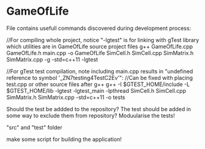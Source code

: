 # GameOfLife
File contains usefull commands discovered during development process:

//For compiling whole project, notice "-lgtest" is for linking with gTest library which utilities are in GameOfLife source project files
g++ GameOfLife.cpp GameOfLife.h main.cpp -o GameOfLife SimCell.h SimCell.cpp SimMatrix.h SimMatrix.cpp -g -std=c++11 -lgtest

//For gTest test compilation, note including main.cpp results in "undefined reference to symbol '_ZN7testing4TestC2Ev'":
//Can be fixed with placing test.cpp or other source files after g++
g++ -I $GTEST_HOME/include -L $GTEST_HOME/lib -lgtest -lgtest_main -lpthread SimCell.h SimCell.cpp SimMatrix.h SimMatrix.cpp -std=c++11 -o tests

Should the test be addded to the repository?
The test should be added in some way to exclude them from repository?
Moduularise the tests!

"src" and "test" folder

make some script for building the application!
